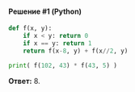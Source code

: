 #### Решение #1 (Python)
```python
def f(x, y):
	if x < y: return 0
	if x == y: return 1
	return f(x-8, y) + f(x//2, y)

print( f(102, 43) * f(43, 5) )
```
**Ответ:** 8.
